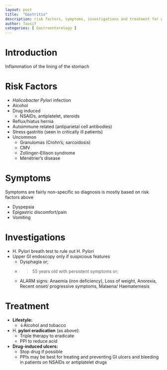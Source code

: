 ```yaml
---
layout: post
title:  "Gastritis"
description: risk factors, symptoms, investigations and treatment for gastritis
author: Tausif
categories: [ Gastroenterology ]
---
```

# Introduction

Inflammation of the lining of the stomach

# Risk Factors

- *Halicobacter Pylori* infection
- Alcohol
- Drug induced
    - NSAIDs, antiplatelet, steroids
- Reflux/hiatus hernia
- Autoimmune related (antiparietal cell antibodies)
- Stress gastritis (seen in critically ill patients)
- Uncommon
    - Granulomas (Crohn’s; sarcoidosis)
    - CMV
    - Zollinger–Ellison syndrome
    - Ménétrier’s disease

# Symptoms

Symptoms are fairly non-specific so diagnosis is mostly based on risk factors above

- Dyspepsia
- Epigastric discomfort/pain
- Vomiting

# Investigations

- H. Pylori breath test to rule out H. Pylori
- Upper GI endoscopy only if suspicious features
    - Dysphagia or;
    - >55 years old with persistent symptoms or;
    - ALARM signs: Anaemia (iron deficiency), Loss of weight, Anorexia, Recent onset/ progressive symptoms, Malaena/ Haematemesis

# Treatment

- **Lifestyle:**
    - ↓Alcohol and tobacco
- H. **pylori eradication** (as above):
    - Triple therapy to eradicate
    - PPI to reduce acid
- **Drug-induced ulcers:**
    - Stop drug if possible
    - PPIs may be best for treating and preventing GI ulcers and bleeding in patients on NSAIDs or antiplatelet drugs
